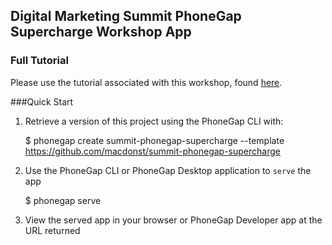 ## Digital Marketing Summit PhoneGap Supercharge Workshop App

### Full Tutorial
Please use the tutorial associated with this workshop, found [here](http://macdonst.github.io/summit-phonegap-supercharge).

###Quick Start

1. Retrieve a version of this project using the PhoneGap CLI with:

    $ phonegap create summit-phonegap-supercharge --template https://github.com/macdonst/summit-phonegap-supercharge

2. Use the PhoneGap CLI or PhoneGap Desktop application to `serve` the app

    $ phonegap serve

3. View the served app in your browser or PhoneGap Developer app at the URL returned
